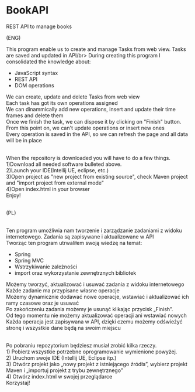 # BookAPI
REST API to manage books</br>

(ENG) </br>
<p>This program enable us to create and manage Tasks from web view. Tasks are saved and updated in API/br>
During creating this program I consolidated the knowledge about: 
<ul> 
<li>JavaScript syntax</li> 
<li>REST API</li>
<li>DOM operations</li> 
</ul>
We can create, update and delete Tasks from web view</br> 
Each task has got its own operations assigned</br>
We can dinammically add new operations, insert and update their time frames and delete them</br>
Once we finish the task, we can dispose it by clicking on "Finish" button. </br>
From this point on, we can't update operations or insert new ones</br>
Every operation is saved in the API, so we can refresh the page and all data will be in place</br></br>
<p>When the repository is downloaded you will have to do a few things.</br>
1)Download all needed software bulleted above. </br>
2)Launch your IDE(Intellij UE, eclipse, etc.) </br>
3)Open project as "new project from existing source", check Maven project and "import project from external mode"</br>
4)Open index.html in your browser</br>
Enjoy!</p> 
</br>
(PL) </br></br>
<p> 
Ten program umożliwia nam tworzenie i zarządzanie zadaniami z widoku internetowego. Zadania są zapisywane i aktualizowane w API</br>
Tworząc ten program utrwaliłem swoją wiedzę na temat:
<ul> 
<li>Spring</li> 
<li>Spring MVC</li>
<li>Wstrzykiwanie zależności</li>
<li>import oraz wykorzystanie zewnętrznych bibliotek</li>
</ul>
Możemy tworzyć, aktualizować i usuwać zadania z widoku internetowego</br>
Każde zadanie ma przypisane własne operacje</br>
Możemy dynamicznie dodawać nowe operacje, wstawiać i aktualizować ich ramy czasowe oraz je usuwać</br>
Po zakończeniu zadania możemy je usunąć klikając przycisk „Finish”.</br>
Od tego momentu nie możemy aktualizować operacji ani wstawiać nowych</br>
Każda operacja jest zapisywana w API, dzięki czemu możemy odświeżyć stronę i wszystkie dane będą na swoim miejscu</br> </br>
<p>Po pobraniu repozytorium będziesz musiał zrobić kilka rzeczy.</br>
1) Pobierz wszystkie potrzebne oprogramowanie wymienione powyżej. </br>
2) Uruchom swoje IDE (Intellij UE, Eclipse itp.) </br>
3) Otwórz projekt jako „nowy projekt z istniejącego źródła”, wybierz projekt Maven i „importuj projekt z trybu zewnętrznego”</br>
4) Otwórz index.html w swojej przeglądarce</br>
Korzystaj!</p>
